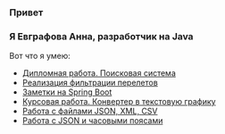 ### Привет
### Я Евграфова Анна, разработчик на Java

Вот что я умею:
 - [Дипломная работа. Поисковая система](https://github.com/gra-anya/pcs-jd-diplom)
 - [Реализация фильтрации перелетов](https://github.com/gra-anya/GridnineSystems)
 - [Заметки на Spring Boot](https://github.com/gra-anya/notes)
 - [Курсовая работа. Конвертер в текстовую графику](https://github.com/gra-anya/TextGraphicsConverter)
 - [Работа с файлами JSON, XML, CSV]( https://github.com/gra-anya/CSV-JSON)
 - [Работа с JSON  и часовыми поясами](https://github.com/gra-anya/Flights)


<!--
**gra-anya/gra-anya** is a ✨ _special_ ✨ repository because its `README.md` (this file) appears on your GitHub profile.

Here are some ideas to get you started:

- 🔭 I’m currently working on ...
- 🌱 I’m currently learning ...
- 👯 I’m looking to collaborate on ...
- 🤔 I’m looking for help with ...
- 💬 Ask me about ...
- 📫 How to reach me: ...
- 😄 Pronouns: ...
- ⚡ Fun fact: ...
-->

